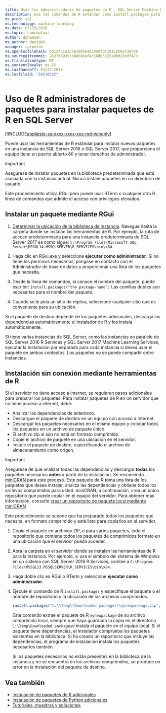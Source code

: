```yaml
---
title: Usar los administradores de paquetes de R - SQL Server Machine Learning Services
description: Use los comandos de R estándar como install.packages para agregar nuevos paquetes de R a SQL Server 2016 R Services o SQL Server 2017 Machine Learning Services (In-Database).
ms.prod: sql
ms.technology: machine-learning
ms.date: 05/29/2018
ms.topic: conceptual
author: dphansen
ms.author: davidph
manager: cgronlun
ms.openlocfilehash: 6012fb1a3376c00a64239e0fbf10115b8a4367d8
ms.sourcegitcommit: 2827d19393c8060eafac18db3155a9bd230df423
ms.translationtype: MT
ms.contentlocale: es-ES
ms.lasthandoff: 03/27/2019
ms.locfileid: "58510392"
---
```

# <a name="use-r-package-managers-to-install-r-packages-on-sql-server"></a>Uso de R administradores de paquetes para instalar paquetes de R en SQL Server
[!INCLUDE[appliesto-ss-xxxx-xxxx-xxx-md-winonly](../../includes/appliesto-ss-xxxx-xxxx-xxx-md-winonly.md)]

Puede usar las herramientas de R estándar para instalar nuevos paquetes en una instancia de SQL Server 2016 o SQL Server 2017, que proporciona el equipo tiene un puerto abierto 80 y tener derechos de administrador.

> [!IMPORTANT] 
> Asegúrese de instalar paquetes en la biblioteca predeterminada que está asociada con la instancia actual. Nunca instale paquetes en un directorio de usuario.

Este procedimiento utiliza RGui pero puede usar RTerm o cualquier otro R línea de comandos que admite el acceso con privilegios elevados.

## <a name="install-a-package-using-rgui"></a>Instalar un paquete mediante RGui

1. [Determinar la ubicación de la biblioteca de instancia](installing-and-managing-r-packages.md). Navegue hasta la carpeta donde se instalan las herramientas de R. Por ejemplo, la ruta de acceso predeterminada para una instancia predeterminada de SQL Server 2017 es como sigue: `C:\Program Files\Microsoft SQL Server\MSSQL14.MSSQLSERVER\R_SERVICES\bin\x64`

1. Haga clic en RGui.exe y seleccione **ejecutar como administrador**. Si no tiene los permisos necesarios, póngase en contacto con el Administrador de base de datos y proporcionar una lista de los paquetes que necesita.

1. Desde la línea de comandos, si conoce el nombre del paquete, puede escribir: `install.packages("the_package-name")` Las comillas dobles son necesarias para el nombre del paquete.

1. Cuando se le pida un sitio de réplica, seleccione cualquier sitio que es conveniente para su ubicación.

Si el paquete de destino depende de los paquetes adicionales, descarga las dependencias automáticamente el instalador de R y los instala automáticamente.

Si tiene varias instancias de SQL Server, como las instancias en paralelo de SQL Server 2016 R Services y SQL Server 2017 Machine Learning Services, ejecutar la instalación por separado para cada instancia si desea usar el paquete en ambos contextos. Los paquetes no se puede compartir entre instancias.

## <a name = "bkmk_offlineInstall"></a> Instalación sin conexión mediante herramientas de R

Si el servidor no tiene acceso a internet, se requieren pasos adicionales para preparar los paquetes. Para instalar paquetes de R en un servidor que no tiene acceso a internet, debe:

+ Analizar las dependencias de antemano.
+ Descargue el paquete de destino en un equipo con acceso a Internet.
+ Descargar los paquetes necesarios en el mismo equipo y colocar todos los paquetes en un archivo de paquete único.
+ El archivo zip si aún no está en formato comprimido.
+ Copie el archivo de paquete en una ubicación en el servidor.
+ Instale el paquete de destino, especificando el archivo de almacenamiento como origen.

> [!IMPORTANT] 
>  Asegúrese de que analizar todas las dependencias y descargar **todas** los paquetes necesarios **antes** a partir de la instalación. Se recomienda [miniCRAN](https://mran.microsoft.com/package/miniCRAN) para este proceso. Este paquete de R toma una lista de los paquetes que desea instalar, analiza las dependencias y obtiene todos los archivos comprimidos para usted. miniCRAN, a continuación, crea un único repositorio que puede copiar en el equipo del servidor. Para obtener más información, consulte [crear un repositorio de paquete local mediante miniCRAN](create-a-local-package-repository-using-minicran.md)

Este procedimiento se supone que ha preparado todos los paquetes que necesita, en formato comprimido y está listo para copiarlos en el servidor.

1. Copia el paquete en archivos ZIP, o para varios paquetes, todo el repositorio que contiene todos los paquetes de comprimidos formato en una ubicación que el servidor pueda acceder.

2. Abra la carpeta en el servidor donde se instalan las herramientas de R para la instancia. Por ejemplo, si usa el símbolo del sistema de Windows en un sistema con SQL Server 2016 R Services, cambie a `C:\Program Files\MSSQL13.MSSQLSERVER\R_SERVICES\bin\x64`.

3. Haga doble clic en RGui o RTerm y seleccione **ejecutar como administrador**.

4. Ejecute el comando de R `install.packages` y especifique el paquete o el nombre de repositorio y la ubicación de los archivos comprimidos.

    ```R
    install.packages("C:\\Temp\\Downloaded packages\\mynewpackage.zip", repos=NULL)
    ```

    Este comando extrae el paquete de R `mynewpackage` de su archivo comprimido local, siempre que haya guardado la copia en el directorio `C:\Temp\Downloaded packages`e instala el paquete en el equipo local. Si el paquete tiene dependencias, el instalador comprueba los paquetes existentes en la biblioteca. Si ha creado un repositorio que incluye las dependencias, el programa de instalación instala los paquetes necesarios también.

    Si los paquetes necesarios no están presentes en la biblioteca de la instancia y no se encuentra en los archivos comprimidos, se produce un error en la instalación del paquete de destino.

## <a name="see-also"></a>Vea también

+ [Instalación de paquetes de R adicionales](install-additional-r-packages-on-sql-server.md)
+ [Instalación de paquetes de Python adicionales](../python/install-additional-python-packages-on-sql-server.md)
+ [Tutoriales, muestras y soluciones](../tutorials/machine-learning-services-tutorials.md)
